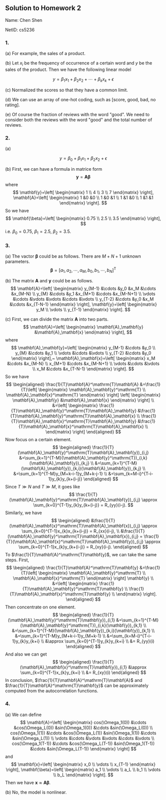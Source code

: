 ## Solution to Homework 2

Name: Chen Shen

NetID: cs5236

### 1.

(a) For example, the sales of a product.

(b) Let $x_i$ be the frequency of occurrence of a certain word and $y$ be the sales of the product. Then we have the following linear model

$$
y = \beta_1 x_1 + \beta_2 x_2 + \cdots + \beta_k x_k + \epsilon
$$

(c) Normalized the scores so that they have a common limit.

(d) We can use an array of one-hot coding, such as [score, good, bad, no rating].

(e) Of course the fraction of reviews with the word "good". We need to consider both the reviews with the word "good" and the total number of reviews.

### 2.

(a)

$$
y = \beta_0 + \beta_1 x_1 + \beta_2 x_2 + \epsilon
$$

(b) First, we can have a formula in matrice form
$$
\mathbf{y}=\mathbf{A}\mathbf{\beta}
$$
where
$$
\mathbf{y}=\left[
\begin{matrix}
1 \\
4 \\
3 \\
7
\end{matrix} \right],
\mathbf{A}=\left[
\begin{matrix}
1 &0 &0 \\
1 &0 &1 \\
1 &1 &0 \\
1 &1 &1
\end{matrix} \right].
$$
So we have 
$$
\mathbf{\beta}=\left[
\begin{matrix}
0.75 \\
2.5 \\
3.5
\end{matrix} \right],
$$
i.e. $\beta_0=0.75$, $\beta_1=2.5$, $\beta_2=3.5$.

### 3. 

(a) The vactor $\mathbf{\beta}$ could be as follows. There are $M+N+1$ unknown parameters.
$$
\mathbf{\beta}=[a_1, a_2, \cdots, a_M, b_0, b_1, \cdots, b_N]^\mathrm{T}
$$

(b) The matrix $\mathbf{A}$ and $\mathbf{y}$ could be as follows.
$$
\mathbf{A}=\left[
\begin{matrix}
y_{M-1} &\cdots &y_0 &x_M &\cdots &x_{M-N} \\
y_{M} &\cdots &y_1 &x_{M+1} &\cdots &x_{M-N+1} \\
\vdots &\cdots &\vdots &\vdots &\cdots &\vdots \\
y_{T-2} &\cdots &y_0 &x_M &\cdots &x_{T-N-1}
\end{matrix} \right], \mathbf{y}=\left[
\begin{matrix}
y_M \\
\vdots \\
y_{T-1}
\end{matrix} \right].
$$

(c) First, we can divide the matrix $\mathbf{A}$ into two parts.
$$
\mathbf{A}=\left[
\begin{matrix}
\mathbf{A}_\mathbf{y} &\mathbf{A}_\mathbf{x}
\end{matrix} \right],
$$
where
$$
\mathbf{A}_\mathbf{y}=\left[
\begin{matrix}
y_{M-1} &\cdots &y_0 \\
y_{M} &\cdots &y_1 \\
\vdots &\cdots &\vdots \\
y_{T-2} &\cdots &y_0 
\end{matrix} \right],~
\mathbf{A}_\mathbf{x}=\left[
\begin{matrix}
x_M &\cdots &x_{M-N} \\
x_{M+1} &\cdots &x_{M-N+1} \\
\vdots &\cdots &\vdots \\
x_M &\cdots &x_{T-N-1}
\end{matrix} \right].
$$
So we have 
$$
\begin{aligned}
\frac{1}{T}\mathbf{A}^\mathrm{T}\mathbf{A}
&=\frac{1}{T}\left[
\begin{matrix}
\mathbf{A}_\mathbf{y}^\mathrm{T} \\
\mathbf{A}_\mathbf{x}^\mathrm{T}
\end{matrix} \right] \left[
\begin{matrix}
\mathbf{A}_\mathbf{y} &\mathbf{A}_\mathbf{x}
\end{matrix} \right] \\
&=\left[
\begin{matrix}
\frac{1}{T}\mathbf{A}_\mathbf{y}^\mathrm{T}\mathbf{A}_\mathbf{y} &\frac{1}{T}\mathbf{A}_\mathbf{y}^\mathrm{T}\mathbf{A}_\mathbf{x} \\
\frac{1}{T}\mathbf{A}_\mathbf{x}^\mathrm{T}\mathbf{A}_\mathbf{y} &\frac{1}{T}\mathbf{A}_\mathbf{x}^\mathrm{T}\mathbf{A}_\mathbf{x} \\
\end{matrix} \right]
\end{aligned}
$$
Now focus on a certain element.
$$
\begin{aligned}
\frac{1}{T}(\mathbf{A}_\mathbf{y}^\mathrm{T}\mathbf{A}_\mathbf{y})_{i,j}
&=\sum_{k=1}^{T-M}(\mathbf{A}_\mathbf{y}^\mathrm{T})_{i,k}(\mathbf{A}_\mathbf{y})_{k,j} \\
&=\sum_{k=1}^{T-M}(\mathbf{A}_\mathbf{y})_{k,i}(\mathbf{A}_\mathbf{y})_{k,j} \\
&=\sum_{k=1}^{T-M}y_{M+k-i-1}y_{M+k-j-1} \\
&=\sum_{k=M-i}^{T-i-1}y_{k}y_{k+(i-j)}
\end{aligned}
$$
Since $T \gg N$ and $T \gg M$, it goes like
$$
\frac{1}{T}(\mathbf{A}_\mathbf{y}^\mathrm{T}\mathbf{A}_\mathbf{y})_{i,j} \approx \sum_{k=0}^{T-1}y_{k}y_{k+(i-j)} = R_{yy}(i-j).
$$
Similarly, we have 
$$
\begin{aligned}
&\frac{1}{T}(\mathbf{A}_\mathbf{x}^\mathrm{T}\mathbf{A}_\mathbf{x})_{i,j} \approx \sum_{k=0}^{T-1}x_{k}x_{k+(i-j)} = R_{xx}(i-j), \\
&\frac{1}{T}(\mathbf{A}_\mathbf{y}^\mathrm{T}\mathbf{A}_\mathbf{x})_{i,j} = \frac{1}{T}(\mathbf{A}_\mathbf{x}^\mathrm{T}\mathbf{A}_\mathbf{y})_{i,j} \approx \sum_{k=0}^{T-1}x_{k}y_{k+(i-j)} = R_{xy}(i-j).
\end{aligned}
$$
To $\frac{1}{T}\mathbf{A}^\mathrm{T}\mathbf{y}$, we can take the same steps. First,
$$
\begin{aligned}
\frac{1}{T}\mathbf{A}^\mathrm{T}\mathbf{y}
&=\frac{1}{T}\left[
\begin{matrix}
\mathbf{A}_\mathbf{y}^\mathrm{T} \\
\mathbf{A}_\mathbf{x}^\mathrm{T}
\end{matrix} \right] \mathbf{y} \\
&=\left[
\begin{matrix}
\frac{1}{T}\mathbf{A}_\mathbf{y}^\mathrm{T}\mathbf{y} \\
\frac{1}{T}\mathbf{A}_\mathbf{x}^\mathrm{T}\mathbf{y} \\
\end{matrix} \right].
\end{aligned}
$$
Then concentrate on one element.
$$
\begin{aligned}
\frac{1}{T}(\mathbf{A}_\mathbf{y}^\mathrm{T}\mathbf{y})_{i,1}
&=\sum_{k=1}^{T-M}(\mathbf{A}_\mathbf{y}^\mathrm{T})_{i,k}(\mathbf{y})_{k,1} \\
&=\sum_{k=1}^{T-M}(\mathbf{A}_\mathbf{y})_{k,i}(\mathbf{y})_{k,1} \\
&=\sum_{k=1}^{T-M}y_{M+k-i-1}y_{M+k-1} \\
&=\sum_{k=M-i}^{T-i-1}y_{k}y_{k+i} \\
&\approx \sum_{k=0}^{T-1}y_{k}y_{k+i} \\
&= R_{yy}(i)
\end{aligned}
$$
And also we can get
$$
\begin{aligned}
\frac{1}{T}(\mathbf{A}_\mathbf{x}^\mathrm{T}\mathbf{y})_{i,1}
&\approx \sum_{k=0}^{T-1}x_{k}y_{k+i} \\
&= R_{xy}(i)
\end{aligned}
$$
In conclusion, $\frac{1}{T}\mathbf{A}^\mathrm{T}\mathbf{A}$ and $\frac{1}{T}\mathbf{A}^\mathrm{T}\mathbf{y}$ can be approximately computed from the autocorrelation functions.

### 4.

(a) We can define
$$
\mathbf{A}=\left[
\begin{matrix}
cos(\Omega_1(0)) &\cdots &cos(\Omega_L(0)) &sin(\Omega_1(0)) &\cdots &sin(\Omega_L(0)) \\
cos(\Omega_1(1)) &\cdots &cos(\Omega_L(1)) &sin(\Omega_1(1)) &\cdots &sin(\Omega_L(1)) \\
\vdots &\cdots &\vdots &\vdots &\cdots &\vdots \\
cos(\Omega_1(T-1)) &\cdots &cos(\Omega_L(T-1)) &sin(\Omega_1(T-1)) &\cdots &sin(\Omega_L(T-1))
\end{matrix} \right]
$$
and
$$
\mathbf{x}=\left[
\begin{matrix}
x_0 \\
\vdots \\
x_{T-1}
\end{matrix} \right],
\mathbf{\beta}=\left[
\begin{matrix}
a_1 \\
\vdots \\
a_L \\
b_1 \\
\vdots \\
b_L
\end{matrix} \right].
$$
Then we have $\mathbf{x}\approx \mathbf{A}\mathbf{\beta}$.

(b) No, the model is nonlinear.
